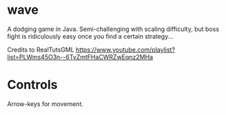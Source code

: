 # wave
A dodging game in Java.
Semi-challenging with scaling difficulty, but boss fight is ridiculously easy once you find a certain strategy...

Credits to RealTutsGML
https://www.youtube.com/playlist?list=PLWms45O3n--6TvZmtFHaCWRZwEqnz2MHa

# Controls
Arrow-keys for movement.

